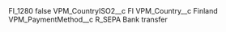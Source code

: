 <?xml version="1.0" encoding="UTF-8"?>
<CustomMetadata xmlns="http://soap.sforce.com/2006/04/metadata" xmlns:xsi="http://www.w3.org/2001/XMLSchema-instance" xmlns:xsd="http://www.w3.org/2001/XMLSchema">
    <label>FI_1280</label>
    <protected>false</protected>
    <values>
        <field>VPM_CountryISO2__c</field>
        <value xsi:type="xsd:string">FI</value>
    </values>
    <values>
        <field>VPM_Country__c</field>
        <value xsi:type="xsd:string">Finland</value>
    </values>
    <values>
        <field>VPM_PaymentMethod__c</field>
        <value xsi:type="xsd:string">R_SEPA Bank transfer</value>
    </values>
</CustomMetadata>
